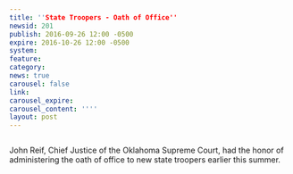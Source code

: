 ```yaml
---
title: ''State Troopers - Oath of Office''
newsid: 201
publish: 2016-09-26 12:00 -0500
expire: 2016-10-26 12:00 -0500
system: 
feature: 
category: 
news: true
carousel: false
link: 
carousel_expire: 
carousel_content: ''''
layout: post
---
```

<p style="text-align: center;"><img src="//www.oscn.net/images/news/justice-reif.jpg" alt=""/></p>
	<p>John Reif, Chief Justice of the Oklahoma Supreme Court, had the honor of administering the oath of office to new state troopers earlier this summer.</p>
